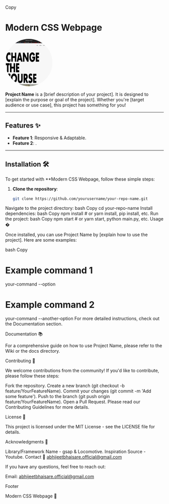  
Copy
# Modern CSS Webpage
 <img src="Screenshot 2025-03-07 at 7.19.35 AM.png" alt="Your Name" style="border-radius: 50%; width: 150px; height: 150px;" /> 


**Project Name** is a [brief description of your project]. It is designed to [explain the purpose or goal of the project]. Whether you're [target audience or use case], this project has something for you!

---

## Features ✨

- **Feature 1**: Responsive & Adaptable.
- **Feature 2**: .


---

## Installation 🛠️

To get started with **Modern CSS Webpage, follow these simple steps:

1. **Clone the repository**:
   ```bash
   git clone https://github.com/yourusername/your-repo-name.git
Navigate to the project directory:
bash
Copy
cd your-repo-name
Install dependencies:
bash
Copy
npm install  # or yarn install, pip install, etc.
Run the project:
bash
Copy
npm start  # or yarn start, python main.py, etc.
Usage �

Once installed, you can use Project Name by [explain how to use the project]. Here are some examples:

bash
Copy
# Example command 1
your-command --option

# Example command 2
your-command --another-option
For more detailed instructions, check out the Documentation section.

Documentation 📚

For a comprehensive guide on how to use Project Name, please refer to the Wiki or the docs directory.

Contributing 🤝

We welcome contributions from the community! If you'd like to contribute, please follow these steps:

Fork the repository.
Create a new branch (git checkout -b feature/YourFeatureName).
Commit your changes (git commit -m 'Add some feature').
Push to the branch (git push origin feature/YourFeatureName).
Open a Pull Request.
Please read our Contributing Guidelines for more details.

License 📜

This project is licensed under the MIT License - see the LICENSE file for details.

Acknowledgments 🙏

Library/Framework Name - gsap & Locomotive.
Inspiration Source - Youtube.
Contact 📧 abhijeetbhaisare.official@gmail.com

If you have any questions, feel free to reach out:

Email: abhijeetbhaisare.official@gmail.com
 
Footer <!-- Optional: Add a footer image or banner -->

Modern CSS Webpage 🎉
 
